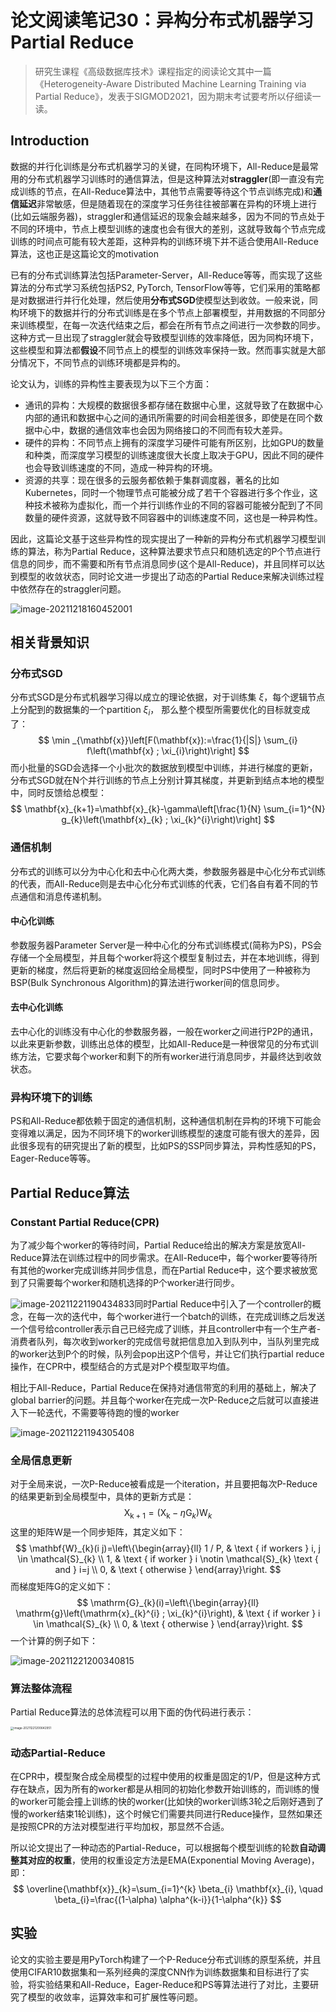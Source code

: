 # 论文阅读笔记30：异构分布式机器学习Partial Reduce



> 研究生课程《高级数据库技术》课程指定的阅读论文其中一篇《Heterogeneity-Aware Distributed Machine Learning Training via Partial Reduce》，发表于SIGMOD2021，因为期末考试要考所以仔细读一读。

## Introduction

数据的并行化训练是分布式机器学习的关键，在同构环境下，All-Reduce是最常用的分布式机器学习训练时的通信算法，但是这种算法对**straggler**(即一直没有完成训练的节点，在All-Reduce算法中，其他节点需要等待这个节点训练完成)和**通信延迟**非常敏感，但是随着现在的深度学习任务往往被部署在异构的环境上进行(比如云端服务器)，straggler和通信延迟的现象会越来越多，因为不同的节点处于不同的环境中，节点上模型训练的速度也会有很大的差别，这就导致每个节点完成训练的时间点可能有较大差距，这种异构的训练环境下并不适合使用All-Reduce算法，这也正是这篇论文的motivation

已有的分布式训练算法包括Parameter-Server，All-Reduce等等，而实现了这些算法的分布式学习系统包括PS2, PyTorch, TensorFlow等等，它们采用的策略都是对数据进行并行化处理，然后使用**分布式SGD**使模型达到收敛。一般来说，同构环境下的数据并行的分布式训练是在多个节点上部署模型，并用数据的不同部分来训练模型，在每一次迭代结束之后，都会在所有节点之间进行一次参数的同步。这种方式一旦出现了straggler就会导致模型训练的效率降低，因为同构环境下，这些模型和算法都**假设**不同节点上的模型的训练效率保持一致。然而事实就是大部分情况下，不同节点的训练环境都是异构的。

论文认为，训练的异构性主要表现为以下三个方面：

- 通讯的异构：大规模的数据很多都存储在数据中心里，这就导致了在数据中心内部的通讯和数据中心之间的通讯所需要的时间会相差很多，即使是在同个数据中心中，数据的通信效率也会因为网络接口的不同而有较大差异。
- 硬件的异构：不同节点上拥有的深度学习硬件可能有所区别，比如GPU的数量和种类，而深度学习模型的训练速度很大长度上取决于GPU，因此不同的硬件也会导致训练速度的不同，造成一种异构的环境。
- 资源的共享：现在很多的云服务都依赖于集群调度器，著名的比如Kubernetes，同时一个物理节点可能被分成了若干个容器进行多个作业，这种技术被称为虚拟化，而一个并行训练作业的不同的容器可能被分配到了不同数量的硬件资源，这就导致不同容器中的训练速度不同，这也是一种异构性。

因此，这篇论文基于这些异构性的现实提出了一种新的异构分布式机器学习模型训练的算法，称为Partial Reduce，这种算法要求节点只和随机选定的P个节点进行信息的同步，而不需要和所有节点消息同步(这个是All-Reduce)，并且同样可以达到模型的收敛状态，同时论文进一步提出了动态的Partial Reduce来解决训练过程中依然存在的straggler问题。

![image-20211218160452001](static/image-20211218160452001.png)



## 相关背景知识

### 分布式SGD

分布式SGD是分布式机器学习得以成立的理论依据，对于训练集 $\xi$，每个逻辑节点上分配到的数据集的一个partition $\xi_i$， 那么整个模型所需要优化的目标就变成了：
$$
\min _{\mathbf{x}}\left[F(\mathbf{x}):=\frac{1}{|S|} \sum_{i} f\left(\mathbf{x} ; \xi_{i}\right)\right]
$$
而小批量的SGD会选择一个小批次的数据放到模型中训练，并进行梯度的更新，分布式SGD就在N个并行训练的节点上分别计算其梯度，并更新到结点本地的模型中，同时反馈给总模型：
$$
\mathbf{x}_{k+1}=\mathbf{x}_{k}-\gamma\left[\frac{1}{N} \sum_{i=1}^{N} g_{k}\left(\mathbf{x}_{k} ; \xi_{k}^{i}\right)\right]
$$

### 通信机制

分布式的训练可以分为中心化和去中心化两大类，参数服务器是中心化分布式训练的代表，而All-Reduce则是去中心化分布式训练的代表，它们各自有着不同的节点通信和消息传递机制。

#### 中心化训练

参数服务器Parameter Server是一种中心化的分布式训练模式(简称为PS)，PS会存储一个全局模型，并且每个worker将这个模型复制过去，并在本地训练，得到更新的梯度，然后将更新的梯度返回给全局模型，同时PS中使用了一种被称为BSP(Bulk Synchronous Algorithm)的算法进行worker间的信息同步。

#### 去中心化训练

去中心化的训练没有中心化的参数服务器，一般在worker之间进行P2P的通讯，以此来更新参数，训练出总体的模型，比如All-Reduce是一种很常见的分布式训练方法，它要求每个worker和剩下的所有worker进行消息同步，并最终达到收敛状态。

### 异构环境下的训练

PS和All-Reduce都依赖于固定的通信机制，这种通信机制在异构的环境下可能会变得难以满足，因为不同环境下的worker训练模型的速度可能有很大的差异，因此很多现有的研究提出了新的模型，比如PS的SSP同步算法，异构性感知的PS，Eager-Reduce等等。

## Partial Reduce算法

### Constant Partial Reduce(CPR)

为了减少每个worker的等待时间，Partial Reduce给出的解决方案是放宽All-Reduce算法在训练过程中的同步需求。在All-Reduce中，每个worker要等待所有其他的worker完成训练并同步信息，而在Partial Reduce中，这个要求被放宽到了只需要每个worker和随机选择的P个worker进行同步。

![image-20211221190434833](static/image-20211221190434833.png)同时Partial Reduce中引入了一个controller的概念，在每一次的迭代中，每个worker进行一个batch的训练，在完成训练之后发送一个信号给controller表示自己已经完成了训练，并且controller中有一个生产者-消费者队列，每次收到worker的完成信号就把信息加入到队列中，当队列里完成的worker达到P个的时候，队列会pop出这P个信号，并让它们执行partial reduce操作，在CPR中，模型结合的方式是对P个模型取平均值。

相比于All-Reduce，Partial Reduce在保持对通信带宽的利用的基础上，解决了global barrier的问题。并且每个worker在完成一次P-Reduce之后就可以直接进入下一轮迭代，不需要等待跑的慢的worker

![image-20211221194305408](static/image-20211221194305408.png)

### 全局信息更新

对于全局来说，一次P-Reduce被看成是一个iteration，并且要把每次P-Reduce的结果更新到全局模型中，具体的更新方式是：
$$
\mathrm{X}_{\mathrm{k}+1}=\left(\mathrm{X}_{\mathrm{k}}-\eta \mathrm{G}_{k}\right) \mathrm{W}_{k}
$$
这里的矩阵W是一个同步矩阵，其定义如下：
$$
\mathbf{W}_{k}(i j)=\left\{\begin{array}{ll}
1 / P, & \text { if workers } i, j \in \mathcal{S}_{k} \\
1, & \text { if worker } i \notin \mathcal{S}_{k} \text { and } i=j \\
0, & \text { otherwise }
\end{array}\right.
$$
而梯度矩阵G的定义如下：
$$
\mathrm{G}_{k}(i)=\left\{\begin{array}{ll}
\mathrm{g}\left(\mathrm{x}_{k}^{i} ; \xi_{k}^{i}\right), & \text { if worker } i \in \mathcal{S}_{k} \\
0, & \text { otherwise }
\end{array}\right.
$$
一个计算的例子如下：

![image-20211221200340815](static/image-20211221200340815.png)

### 算法整体流程

Partial Reduce算法的总体流程可以用下面的伪代码进行表示：

<img src="static/image-20211221200642951.png" alt="image-20211221200642951" style="zoom:33%;" />

### 动态Partial-Reduce

在CPR中，模型聚合成全局模型的过程中使用的权重是固定的1/P，但是这种方式存在缺点，因为所有的worker都是从相同的初始化参数开始训练的，而训练的慢的worker可能会撞上训练的快的worker(比如快的worker训练3轮之后刚好遇到了慢的worker结束1轮训练)，这个时候它们需要共同进行Reduce操作，显然如果还是按照CPR的方法对模型进行平均加权，那显然不合适。

所以论文提出了一种动态的Partial-Reduce，可以根据每个模型训练的轮数**自动调整其对应的权重**，使用的权重设定方法是EMA(Exponential Moving Average)，即：
$$
\overline{\mathbf{x}}_{k}=\sum_{i=1}^{k} \beta_{i} \mathbf{x}_{i}, \quad \beta_{i}=\frac{(1-\alpha) \alpha^{k-i}}{1-\alpha^{k}}
$$

## 实验

论文的实验主要是用PyTorch构建了一个P-Reduce分布式训练的原型系统，并且使用CIFAR10数据集和一系列经典的深度CNN作为训练数据集和目标进行了实验，将实验结果和All-Reduce，Eager-Reduce和PS等算法进行了对比，主要研究了模型的收敛率，运算效率和可扩展性等问题。